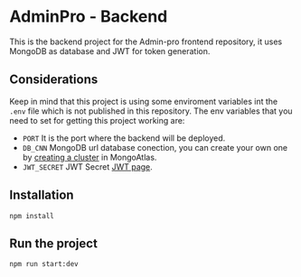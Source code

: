 # AdminPro - Backend

This is the backend project for the Admin-pro frontend repository, it uses MongoDB as database and JWT for token generation.

## Considerations

Keep in mind that this project is using some enviroment variables int the `.env` file which is not published in this repository.
The env variables that you need to set for getting this project working are:

* `PORT` It is the port where the backend will be deployed.
* `DB_CNN` MongoDB url database conection, you can create your own one by [creating a cluster](https://www.mongodb.com/docs/atlas/tutorial/deploy-free-tier-cluster/ "MongoDB deploy-free-tier-cluster") in MongoAtlas.
* `JWT_SECRET` JWT Secret [JWT page](https://jwt.io/).

## Installation
```
npm install
```

## Run the project

```
npm run start:dev
```
